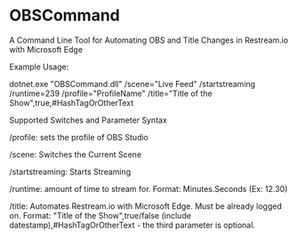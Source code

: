 # OBSCommand
A Command Line Tool for Automating OBS and Title Changes in Restream.io with Microsoft Edge

Example Usage:


dotnet.exe "OBSCommand.dll" /scene="Live Feed" /startstreaming /runtime=239 /profile="ProfileName" /title="Title of the Show",true,#HashTagOrOtherText


Supported Switches and Parameter Syntax

/profile: sets the profile of OBS Studio

/scene: Switches the Current Scene

/startstreaming: Starts Streaming 

/runtime: amount of time to stream for. Format: Minutes.Seconds (Ex: 12.30)

/title: Automates Restream.io with Microsoft Edge. Must be already logged on. Format: "Title of the Show",true/false (include datestamp),#HashTagOrOtherText - the third parameter is optional.

